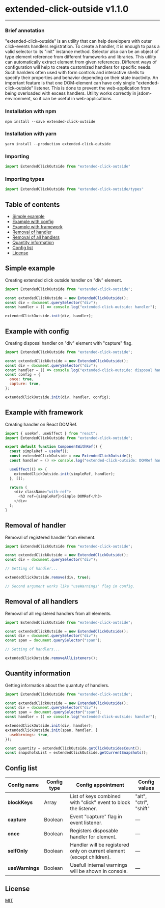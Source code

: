 # extended-click-outside v1.1.0

***

### Brief annotation

"extended-click-outside" is an utility that can help developers with outer click-events handlers registration. To create a handler, it is enough to pass a valid selector to its "init" instance method. Selector also can be an object of type element reference from different frameworks and libraries. This utility can automatically extract element from given references. Different ways of configuration will help to create customized handlers for specific needs. Such hanlders often used with form controls and interactive shells to specify their properties and behavior depending on their state inactivity. 
An important feature is that one DOM-element can have only single "extended-click-outside" listener. This is done to prevent the web-application from being overloaded with excess handlers. Utility works correctly in jsdom-environment, so it can be useful in web-applications.

### Installation with npm

``npm install --save extended-click-outside``

### Installation with yarn

``yarn install --production extended-click-outside``

### Importing

```js
import ExtendedClickOutside from "extended-click-outside"
```

### Importing types

```js
import ExtendedClickOutside from "extended-click-outside/types"
```

## Table of contents
* [Simple example](#simple-example)
* [Example with config](#example-with-config)
* [Example with framework](#example-with-framework)
* [Removal of handler](#removal-of-handler)
* [Removal of all handlers](#removal-of-all-handlers)
* [Quantity information](#quantity-information)
* [Config list](#config-list)
* [License](#license)

## Simple example

Creating extended click outside handler on "div" element.

```js
import ExtendedClickOutside from "extended-click-outside";

const extendedClickOutside = new ExtendedClickOutside();
const div = document.querySelector("div");
const handler = () => console.log("extended-click-outside: handler");

extendedClickOutside.init(div, handler);
```

## Example with config

Creating disposal handler on "div" element with "capture" flag.

```js
import ExtendedClickOutside from "extended-click-outside";

const extendedClickOutside = new ExtendedClickOutside();
const div = document.querySelector("div");
const handler = () => console.log("extended-click-outside: disposal handler");
const config = {
  once: true,
  capture: true,
};

extendedClickOutside.init(div, handler, config);
```

## Example with framework

Creating handler on React DOMRef.

```js
import { useRef, useEffect } from "react";
import ExtendedClickOutside from "extended-click-outside";

export default function ComponentWithRef() {
  const simpleRef = useRef();
  const extendedClickOutside = new ExtendedClickOutside();
  const handler = () => console.log("extended-click-outside: DOMRef handler");

  useEffect(() => {
    extendedClickOutside.init(simpleRef, handler);
  }, []);

  return (
    <div className="with-ref">
      <h3 ref={simpleRef}>Simple DOMRef</h3>
    </div>
  );
}
```

## Removal of handler

Removal of registered handler from element.

```js
import ExtendedClickOutside from "extended-click-outside";

const extendedClickOutside = new ExtendedClickOutside();
const div = document.querySelector("div");

// Setting of handler...

extendedClickOutside.remove(div, true);

// Second argument works like "useWarnings" flag in config.
```

## Removal of all handlers

Removal of all registered handlers from all elements.

```js
import ExtendedClickOutside from "extended-click-outside";

const extendedClickOutside = new ExtendedClickOutside();
const div = document.querySelector("div");
const span = document.querySelector("span");

// Setting of handlers...

extendedClickOutside.removeAllListeners();
```

## Quantity information

Getting information about the quantuty of handlers.

```js
import ExtendedClickOutside from "extended-click-outside";

const extendedClickOutside = new ExtendedClickOutside();
const div = document.querySelector("div");
const span = document.querySelector("span");
const handler = () => console.log("extended-click-outside: handler");

extendedClickOutside.init(div, handler);
extendedClickOutside.init(span, handler, {
  useWarnings: true,
});

const quantity = extendedClickOutside.getClickOutsidesCount();
const snapshotsList = extendedClickOutside.getCurrentSnapshots();
```

## Config list
Config name | Config type | Config appointment | Config values
------------|-------------|--------------------|--------------
**blockKeys**|Array|List of keys combined with "click" event to block the listener.|"alt", "ctrl", "shift"|
**capture**|Boolean|Event "capture" flag in event listener.|&mdash;|
**once**|Boolean|Registers disposable handler for element.|&mdash;|
**selfOnly**|Boolean|Handler will be registered only on current element (except children).|&mdash;|
**useWarnings**|Boolean|Usefull internal warnings will be shown in console.|&mdash;|

## License

[MIT](LICENSE)
